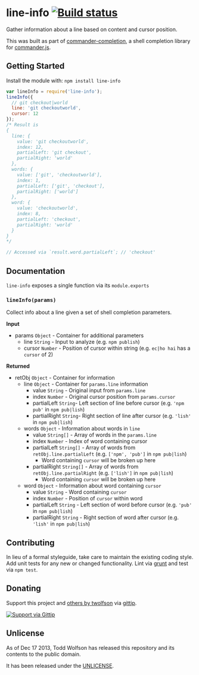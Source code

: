 # line-info [![Build status](https://travis-ci.org/twolfson/line-info.png?branch=master)](https://travis-ci.org/twolfson/line-info)

Gather information about a line based on content and cursor position.

This was built as part of [commander-completion][], a shell completion library for [commander.js][].

[commander-completion]: https://github.com/twolfson/commander-completion
[commander.js]: https://github.com/visionmedia/commander.js

## Getting Started
Install the module with: `npm install line-info`

```javascript
var lineInfo = require('line-info');
lineInfo({
  // git checkout|world
  line: 'git checkoutworld',
  cursor: 12
});
/* Result is
{
  line: {
    value: 'git checkoutworld',
    index: 12,
    partialLeft: 'git checkout',
    partialRight: 'world'
  },
  words: {
    value: ['git', 'checkoutworld'],
    index: 1,
    partialLeft: ['git', 'checkout'],
    partialRight: ['world']
  },
  word: {
    value: 'checkoutworld',
    index: 8,
    partialLeft: 'checkout',
    partialRight: 'world'
  }
}
*/

// Accessed via `result.word.partialLeft`; // 'checkout'
```

## Documentation
`line-info` exposes a single function via its `module.exports`

### `lineInfo(params)`
Collect info about a line given a set of shell completion parameters.

**Input**

- params `Object` - Container for additional parameters
    - line `String` - Input to analyze (e.g. `npm publish`)
    - cursor `Number` - Position of cursor within string (e.g. `ec|ho hai` has a `cursor` of 2)

**Returned**

- retObj `Object` - Container for information
    - line `Object` - Container for `params.line` information
        - value `String` - Original input from `params.line`
        - index `Number` - Original cursor position from `params.cursor`
        - partialLeft `String`- Left section of line before cursor (e.g. `'npm pub'` in `npm pub|lish`)
        - partialRight `String`- Right section of line after cursor (e.g. `'lish'` in `npm pub|lish`)
    - words `Object` - Information about words in `line`
        - value `String[]` - Array of words in the `params.line`
        - index `Number` - Index of word containing cursor
        - partialLeft `String[]` - Array of words from `retObj.line.partialLeft` (e.g. `['npm', 'pub']` in `npm pub|lish`)
            - Word containing `cursor` will be broken up here
        - partialRight `String[]` - Array of words from `retObj.line.partialRight` (e.g. `['lish']` in `npm pub|lish`)
            - Word containing `cursor` will be broken up here
    - word `Object` - Information about word containing `cursor`
        - value `String` - Word containing `cursor`
        - index `Number` - Position of `cursor` within word
        - partialLeft `String` - Left section of word before cursor (e.g. `'pub'` in `npm pub|lish`)
        - partialRight `String` - Right section of word after cursor (e.g. `'lish'` in `npm pub|lish`)

## Contributing
In lieu of a formal styleguide, take care to maintain the existing coding style. Add unit tests for any new or changed functionality. Lint via [grunt](https://github.com/gruntjs/grunt) and test via `npm test`.

## Donating
Support this project and [others by twolfson][gittip] via [gittip][].

[![Support via Gittip][gittip-badge]][gittip]

[gittip-badge]: https://rawgithub.com/twolfson/gittip-badge/master/dist/gittip.png
[gittip]: https://www.gittip.com/twolfson/

## Unlicense
As of Dec 17 2013, Todd Wolfson has released this repository and its contents to the public domain.

It has been released under the [UNLICENSE][].

[UNLICENSE]: UNLICENSE
